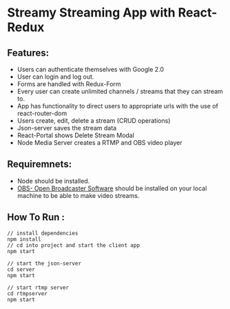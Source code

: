 # Streamy Streaming App with React-Redux

## Features: 

- Users can authenticate themselves with Google 2.0
- User can login and log out.
- Forms are handled with Redux-Form
- Every user can create unlimited channels / streams that they can stream to.
- App has functionality to direct users to appropriate urls with the use of react-router-dom
- Users create, edit, delete a stream (CRUD operations) 
- Json-server saves the stream data
- React-Portal shows Delete Stream Modal 
- Node Media Server creates a RTMP and OBS video player

## Requiremnets: 

- Node should be installed.
- [OBS- Open Broadcaster Software](https://obsproject.com/) should be installed on your local machine to be able to make video streams.

## How To Run :

```
// install dependencies
npm install
// cd into project and start the client app
npm start 

// start the json-server
cd server
npm start

// start rtmp server
cd rtmpserver
npm start

```
